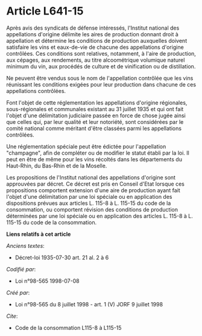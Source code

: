 # Article L641-15

Après avis des syndicats de défense intéressés, l'Institut national des appellations d'origine délimite les aires de
production donnant droit à appellation et détermine les conditions de production auxquelles doivent satisfaire les vins et
eaux-de-vie de chacune des appellations d'origine contrôlées. Ces conditions sont relatives, notamment, à l'aire de
production, aux cépages, aux rendements, au titre alcoométrique volumique naturel minimum du vin, aux procédés de culture et
de vinification ou de distillation.

Ne peuvent être vendus sous le nom de l'appellation contrôlée que les vins réunissant les conditions exigées pour leur
production dans chacune de ces appellations contrôlées.

Font l'objet de cette réglementation les appellations d'origine régionales, sous-régionales et communales existant au 31
juillet 1935 et qui ont fait l'objet d'une délimitation judiciaire passée en force de chose jugée ainsi que celles qui, par
leur qualité et leur notoriété, sont considérées par le comité national comme méritant d'être classées parmi les appellations
contrôlées.

Une réglementation spéciale peut être édictée pour l'appellation "champagne", afin de compléter ou de modifier le statut
établi par la loi. Il peut en être de même pour les vins récoltés dans les départements du Haut-Rhin, du Bas-Rhin et de la
Moselle.

Les propositions de l'Institut national des appellations d'origine sont approuvées par décret. Ce décret est pris en Conseil
d'Etat lorsque ces propositions comportent extension d'une aire de production ayant fait l'objet d'une délimitation par une
loi spéciale ou en application des dispositions prévues aux articles L. 115-8 à L. 115-15 du code de la consommation, ou
comportent révision des conditions de production déterminées par une loi spéciale ou en application des articles L. 115-8 à
L. 115-15 du code de la consommation.

**Liens relatifs à cet article**

_Anciens textes_:

  - Décret-loi 1935-07-30 art. 21 al. 2 à 6

_Codifié par_:

  - Loi n°98-565 1998-07-08

_Créé par_:

  - Loi n°98-565 du 8 juillet 1998 - art. 1 (V) JORF 9 juillet 1998

_Cite_:

  - Code de la consommation L115-8 à L115-15
